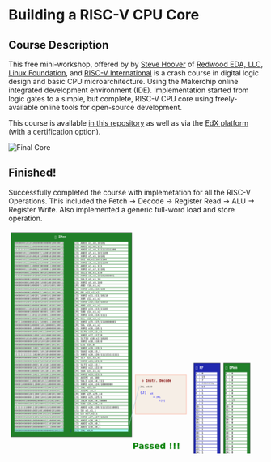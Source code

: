 # Building a RISC-V CPU Core

## Course Description

This free mini-workshop, offered by by [Steve Hoover](https://www.linkedin.com/in/steve-hoover-a44b607/) of [Redwood EDA, LLC](https://redwoodeda.com), [Linux Foundation](https://www.linuxfoundation.org/), and [RISC-V International](https://riscv.org) is a crash course in digital logic design and basic CPU microarchitecture. Using the Makerchip online integrated development environment (IDE). Implementation started from logic gates to a simple, but complete, RISC-V CPU core using freely-available online tools for open-source development. 

This course is available [in this repository](https://github.com/stevehoover/LF-Building-a-RISC-V-CPU-Core-Course/blob/main/course.md) as well as via the [EdX platform](https://www.edx.org/course/building-a-risc-v-cpu-core) (with a certification option). 

![Final Core](lib/riscv.svg)

## Finished!
Successfully completed the course with implemetation for all the RISC-V Operations. This included the Fetch -> Decode -> Register Read -> ALU -> Register Write. Also implemented a generic full-word load and store operation.

![Final Test](./Final-test.png)
